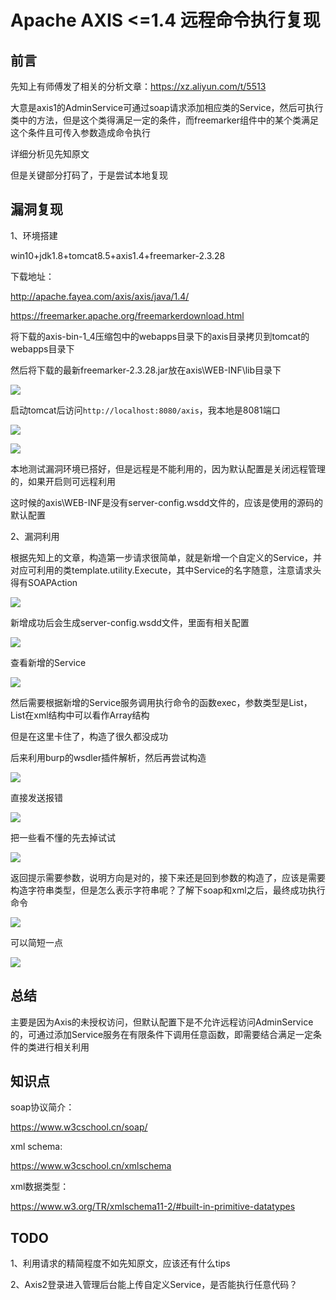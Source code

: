 # Apache AXIS <=1.4 远程命令执行复现

## 前言

先知上有师傅发了相关的分析文章：https://xz.aliyun.com/t/5513

大意是axis1的AdminService可通过soap请求添加相应类的Service，然后可执行类中的方法，但是这个类得满足一定的条件，而freemarker组件中的某个类满足这个条件且可传入参数造成命令执行

详细分析见先知原文

但是关键部分打码了，于是尝试本地复现

## 漏洞复现

1、环境搭建

win10+jdk1.8+tomcat8.5+axis1.4+freemarker-2.3.28

下载地址：

http://apache.fayea.com/axis/axis/java/1.4/

https://freemarker.apache.org/freemarkerdownload.html

将下载的axis-bin-1_4压缩包中的webapps目录下的axis目录拷贝到tomcat的webapps目录下

然后将下载的最新freemarker-2.3.28.jar放在axis\WEB-INF\lib目录下

![](pic/freemarker.png)

启动tomcat后访问`http://localhost:8080/axis`，我本地是8081端口

![](pic/axis.png)

![](pic/services.png)

本地测试漏洞环境已搭好，但是远程是不能利用的，因为默认配置是关闭远程管理的，如果开启则可远程利用

这时候的axis\WEB-INF是没有server-config.wsdd文件的，应该是使用的源码的默认配置

2、漏洞利用

根据先知上的文章，构造第一步请求很简单，就是新增一个自定义的Service，并对应可利用的类template.utility.Execute，其中Service的名字随意，注意请求头得有SOAPAction

![](pic/add-service.png)

新增成功后会生成server-config.wsdd文件，里面有相关配置

![](pic/config.png)

查看新增的Service

![](pic/TestService.png)

然后需要根据新增的Service服务调用执行命令的函数exec，参数类型是List，List在xml结构中可以看作Array结构

但是在这里卡住了，构造了很久都没成功

后来利用burp的wsdler插件解析，然后再尝试构造

![](pic/burp-wsdler.png)

直接发送报错

![](pic/error-1.png)

把一些看不懂的先去掉试试

![](pic/error-2.png)

返回提示需要参数，说明方向是对的，接下来还是回到参数的构造了，应该是需要构造字符串类型，但是怎么表示字符串呢？了解下soap和xml之后，最终成功执行命令

![](pic/rce.png)

可以简短一点

![](pic/rce2.png)

## 总结

主要是因为Axis的未授权访问，但默认配置下是不允许远程访问AdminService的，可通过添加Service服务在有限条件下调用任意函数，即需要结合满足一定条件的类进行相关利用

## 知识点

soap协议简介：

https://www.w3cschool.cn/soap/

xml schema:

https://www.w3cschool.cn/xmlschema

xml数据类型：

https://www.w3.org/TR/xmlschema11-2/#built-in-primitive-datatypes

## TODO

1、利用请求的精简程度不如先知原文，应该还有什么tips

2、Axis2登录进入管理后台能上传自定义Service，是否能执行任意代码？

